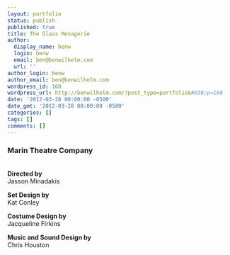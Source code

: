 ```yaml
---
layout: portfolio
status: publish
published: true
title: The Glass Menagerie
author:
  display_name: benw
  login: benw
  email: ben@benwilhelm.com
  url: ''
author_login: benw
author_email: ben@benwilhelm.com
wordpress_id: 160
wordpress_url: http://benwilhelm.com/?post_type=portfolio&#038;p=160
date: '2012-03-28 00:00:00 -0500'
date_gmt: '2012-03-28 00:00:00 -0500'
categories: []
tags: []
comments: []
---
```

<h3>Marin Theatre Company</h3><br />
<strong>Directed by</strong><br />
Jasson Minadakis</p>
<p><strong>Set Design by</strong><br />
Kat Conley</p>
<p><strong>Costume Design by</strong><br />
Jacqueline Firkins</p>
<p><strong>Music and Sound Design by<br />
</strong>Chris Houston<strong><br />
</strong></p>
